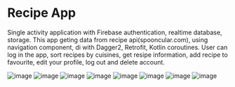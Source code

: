 # Recipe App
Single activity application with Firebase authentication, realtime database, storage. 
This app geting data from recipe api(spooncular.com), using navigation component, di with Dagger2, Retrofit, Kotlin coroutines.
User can log in the app, sort recipes by cuisines, get resipe information, add recipe to favourite, edit your profile, log out and delete account.

![image](https://user-images.githubusercontent.com/79860262/194275827-278da301-cb3a-411d-ab94-314281109548.png) 
![image](https://user-images.githubusercontent.com/79860262/194278344-b49bdf05-d125-4700-9be8-59aca3f6ab6b.png)
![image](https://user-images.githubusercontent.com/79860262/194278713-4e4fc342-c7c5-45db-923a-82e9f24e0c26.png)
![image](https://user-images.githubusercontent.com/79860262/194280573-6fd5e04c-14ad-4d0e-bc7b-ae000ff9c6a7.png)
![image](https://user-images.githubusercontent.com/79860262/194280639-5ebc9cd2-49a3-488a-ba31-023782307478.png)
![image](https://user-images.githubusercontent.com/79860262/194280681-9ea85c05-5b86-4706-9b90-d1f2779fb476.png)
![image](https://user-images.githubusercontent.com/79860262/194280767-64bfbe10-8611-4872-8c2c-15808bd36356.png)
![image](https://user-images.githubusercontent.com/79860262/194280807-3176faae-6d0d-4e26-9d7c-8da97bd2bb67.png)

